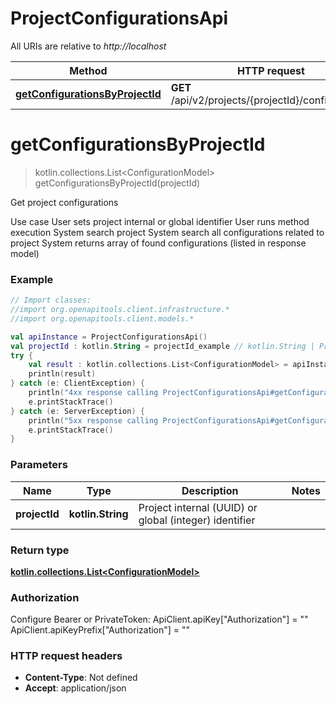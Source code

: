 # ProjectConfigurationsApi

All URIs are relative to *http://localhost*

| Method | HTTP request | Description |
| ------------- | ------------- | ------------- |
| [**getConfigurationsByProjectId**](ProjectConfigurationsApi.md#getConfigurationsByProjectId) | **GET** /api/v2/projects/{projectId}/configurations | Get project configurations |


<a id="getConfigurationsByProjectId"></a>
# **getConfigurationsByProjectId**
> kotlin.collections.List&lt;ConfigurationModel&gt; getConfigurationsByProjectId(projectId)

Get project configurations

 Use case   User sets project internal or global identifier   User runs method execution   System search project   System search all configurations related to project   System returns array of found configurations (listed in response model)

### Example
```kotlin
// Import classes:
//import org.openapitools.client.infrastructure.*
//import org.openapitools.client.models.*

val apiInstance = ProjectConfigurationsApi()
val projectId : kotlin.String = projectId_example // kotlin.String | Project internal (UUID) or global (integer) identifier
try {
    val result : kotlin.collections.List<ConfigurationModel> = apiInstance.getConfigurationsByProjectId(projectId)
    println(result)
} catch (e: ClientException) {
    println("4xx response calling ProjectConfigurationsApi#getConfigurationsByProjectId")
    e.printStackTrace()
} catch (e: ServerException) {
    println("5xx response calling ProjectConfigurationsApi#getConfigurationsByProjectId")
    e.printStackTrace()
}
```

### Parameters
| Name | Type | Description  | Notes |
| ------------- | ------------- | ------------- | ------------- |
| **projectId** | **kotlin.String**| Project internal (UUID) or global (integer) identifier | |

### Return type

[**kotlin.collections.List&lt;ConfigurationModel&gt;**](ConfigurationModel.md)

### Authorization


Configure Bearer or PrivateToken:
    ApiClient.apiKey["Authorization"] = ""
    ApiClient.apiKeyPrefix["Authorization"] = ""

### HTTP request headers

 - **Content-Type**: Not defined
 - **Accept**: application/json

